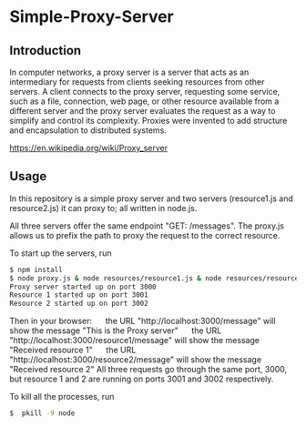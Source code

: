# Simple-Proxy-Server

## Introduction
In computer networks, a proxy server is a server that acts as an intermediary for requests from clients seeking resources from other servers. A client connects to the proxy server, requesting some service, such as a file, connection, web page, or other resource available from a different server and the proxy server evaluates the request as a way to simplify and control its complexity. Proxies were invented to add structure and encapsulation to distributed systems.

https://en.wikipedia.org/wiki/Proxy_server

## Usage
In this repository is a simple proxy server and two servers (resource1.js and resource2.js) it can proxy to; all written in node.js.

All three servers offer the same endpoint "GET: /messages". The proxy.js allows us to prefix the path to proxy the request to the correct resource.

To start up the servers, run
```sh
$ npm install
$ node proxy.js & node resources/resource1.js & node resources/resource2.js &
Proxy server started up on port 3000
Resource 1 started up on port 3001
Resource 2 started up on port 3002
```
Then in your browser:
&nbsp;&nbsp;&nbsp;&nbsp; the URL "http://localhost:3000/message" will show the message "This is the Proxy server"
&nbsp;&nbsp;&nbsp;&nbsp; the URL "http://localhost:3000/resource1/message" will show the message "Received resource 1"
&nbsp;&nbsp;&nbsp;&nbsp; the URL "http://localhost:3000/resource2/message" will show the message "Received resource 2"
All three requests go through the same port, 3000, but resource 1 and 2 are running on ports 3001 and 3002 respectively.

To kill all the processes, run
```sh
$  pkill -9 node
```